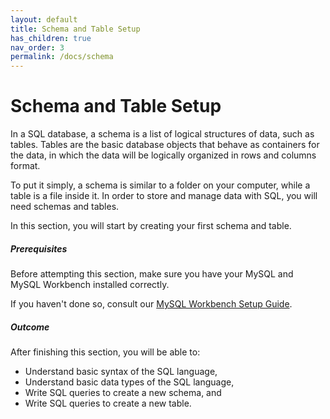 ```yaml
---
layout: default
title: Schema and Table Setup
has_children: true
nav_order: 3
permalink: /docs/schema
---
```


# Schema and Table Setup

In a SQL database, a schema is a list of logical structures of data, such as tables. Tables are the basic database objects that behave as containers for the data, in which the data will be logically organized in rows and columns format.

To put it simply, a schema is similar to a folder on your computer, while a table is a file inside it. In order to store and manage data with SQL, you will need schemas and tables.

In this section, you will start by creating your first schema and table.

##### Prerequisites

Before attempting this section, make sure you have your MySQL and MySQL Workbench installed correctly.

If you haven't done so, consult our [MySQL Workbench Setup Guide](https://dvalle22.github.io/Mel-Danilo-Cody/docs/setup/).

##### Outcome

After finishing this section, you will be able to:

- Understand basic syntax of the SQL language,
- Understand basic data types of the SQL language,
- Write SQL queries to create a new schema, and
- Write SQL queries to create a new table.
